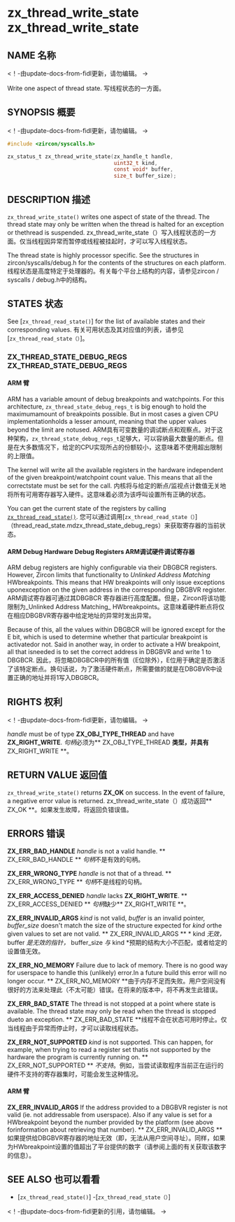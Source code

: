  
# zx_thread_write_state  zx_thread_write_state 

 
## NAME  名称 

<!-- Updated by update-docs-from-fidl, do not edit. -->  <！-由update-docs-from-fidl更新，请勿编辑。 ->

Write one aspect of thread state.  写线程状态的一方面。

 
## SYNOPSIS  概要 

<!-- Updated by update-docs-from-fidl, do not edit. -->  <！-由update-docs-from-fidl更新，请勿编辑。 ->

```c
#include <zircon/syscalls.h>

zx_status_t zx_thread_write_state(zx_handle_t handle,
                                  uint32_t kind,
                                  const void* buffer,
                                  size_t buffer_size);
```
 

 
## DESCRIPTION  描述 

`zx_thread_write_state()` writes one aspect of state of the thread. The thread state may only be written when the thread is halted for an exception or thethread is suspended. zx_thread_write_state（）写入线程状态的一方面。仅当线程因异常而暂停或线程被挂起时，才可以写入线程状态。

The thread state is highly processor specific. See the structures in zircon/syscalls/debug.h for the contents of the structures on each platform. 线程状态是高度特定于处理器的。有关每个平台上结构的内容，请参见zircon / syscalls / debug.h中的结构。

 
## STATES  状态 

See [`zx_thread_read_state()`] for the list of available states and their corresponding values. 有关可用状态及其对应值的列表，请参见[`zx_thread_read_state（）`]。

 
### ZX_THREAD_STATE_DEBUG_REGS  ZX_THREAD_STATE_DEBUG_REGS 

 
#### ARM  臂 

ARM has a variable amount of debug breakpoints and watchpoints. For this architecture, `zx_thread_state_debug_regs_t` is big enough to hold the maximumamount of breakpoints possible. But in most cases a given CPU implementationholds a lesser amount, meaning that the upper values beyond the limit are notused. ARM具有可变数量的调试断点和观察点。对于这种架构，`zx_thread_state_debug_regs_t`足够大，可以容纳最大数量的断点。但是在大多数情况下，给定的CPU实现所占的份额较小，这意味着不使用超出限制的上限值。

The kernel will write all the available registers in the hardware independent of the given breakpoint/watchpoint count value. This means that all the correctstate must be set for the call. 内核将与给定的断点/监视点计数值无关地将所有可用寄存器写入硬件。这意味着必须为该呼叫设置所有正确的状态。

You can get the current state of the registers by calling [`zx_thread_read_state()`](thread_read_state.md#zx_thread_state_debug_regs). 您可以通过调用[`zx_thread_read_state（）`]（thread_read_state.mdzx_thread_state_debug_regs）来获取寄存器的当前状态。

 
#### ARM Debug Hardware Debug Registers  ARM调试硬件调试寄存器 

ARM debug registers are highly configurable via their DBGBCR<n> registers. However, Zircon limits that functionality to _Unlinked Address Matching_ HWbreakpoints. This means that HW breakpoints will only issue exceptions uponexception on the given address in the corresponding DBGBVR register. ARM调试寄存器可通过其DBGBCR <n>寄存器进行高度配置。但是，Zircon将该功能限制为_Unlinked Address Matching_ HWbreakpoints。这意味着硬件断点将仅在相应DBGBVR寄存器中给定地址的异常时发出异常。

Because of this, all the values within DBGBCR will be ignored except for the E bit, which is used to determine whether that particular breakpoint is activatedor not. Said in another way, in order to activate a HW breakpoint, all that isneeded is to set the correct address in DBGBVR and write 1 to DBGBCR. 因此，将忽略DBGBCR中的所有值（E位除外），E位用于确定是否激活了该特定断点。换句话说，为了激活硬件断点，所需要做的就是在DBGBVR中设置正确的地址并将1写入DBGBCR。

 
## RIGHTS  权利 

<!-- Updated by update-docs-from-fidl, do not edit. -->  <！-由update-docs-from-fidl更新，请勿编辑。 ->

*handle* must be of type **ZX_OBJ_TYPE_THREAD** and have **ZX_RIGHT_WRITE**.  *句柄*必须为** ZX_OBJ_TYPE_THREAD **类型，并具有** ZX_RIGHT_WRITE **。

 
## RETURN VALUE  返回值 

`zx_thread_write_state()` returns **ZX_OK** on success. In the event of failure, a negative error value is returned. zx_thread_write_state（）成功返回** ZX_OK **。如果发生故障，将返回负错误值。

 
## ERRORS  错误 

**ZX_ERR_BAD_HANDLE**  *handle* is not a valid handle.  ** ZX_ERR_BAD_HANDLE ** *句柄*不是有效的句柄。

**ZX_ERR_WRONG_TYPE**  *handle* is not that of a thread.  ** ZX_ERR_WRONG_TYPE ** *句柄*不是线程的句柄。

**ZX_ERR_ACCESS_DENIED**  *handle* lacks **ZX_RIGHT_WRITE**.  ** ZX_ERR_ACCESS_DENIED ** *句柄*缺少** ZX_RIGHT_WRITE **。

**ZX_ERR_INVALID_ARGS**  *kind* is not valid, *buffer* is an invalid pointer, *buffer_size* doesn't match the size of the structure expected for *kind* orthe given values to set are not valid. ** ZX_ERR_INVALID_ARGS ** * kind *无效，* buffer *是无效的指针，* buffer_size *与* kind *预期的结构大小不匹配，或者给定的设置值无效。

 

**ZX_ERR_NO_MEMORY**  Failure due to lack of memory. There is no good way for userspace to handle this (unlikely) error.In a future build this error will no longer occur. ** ZX_ERR_NO_MEMORY **由于内存不足而失败。用户空间没有很好的方法来处理此（不太可能）错误。在将来的版本中，将不再发生此错误。

**ZX_ERR_BAD_STATE**  The thread is not stopped at a point where state is available. The thread state may only be read when the thread is stopped dueto an exception. ** ZX_ERR_BAD_STATE **线程不会在状态可用时停止。仅当线程由于异常而停止时，才可以读取线程状态。

**ZX_ERR_NOT_SUPPORTED**  *kind* is not supported. This can happen, for example, when trying to read a register set thatis not supported by the hardware the program is currently running on. ** ZX_ERR_NOT_SUPPORTED ** *不支持*。例如，当尝试读取程序当前正在运行的硬件不支持的寄存器集时，可能会发生这种情况。

 
#### ARM  臂 

**ZX_ERR_INVALID_ARGS**   If the address provided to a DBGBVR register is not valid (ie. not addressable from userspace). Also if any value is set for a HWbreakpoint beyond the number provided by the platform (see above forinformation about retrieving that number). ** ZX_ERR_INVALID_ARGS **如果提供给DBGBVR寄存器的地址无效（即，无法从用户空间寻址）。同样，如果为HWbreakpoint设置的值超出了平台提供的数字（请参阅上面的有关获取该数字的信息）。

 
## SEE ALSO  也可以看看 

 
 - [`zx_thread_read_state()`]  -[`zx_thread_read_state（）`]

<!-- References updated by update-docs-from-fidl, do not edit. -->  <！-由update-docs-from-fidl更新的引用，请勿编辑。 ->

